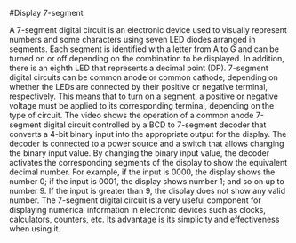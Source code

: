 #Display 7-segment

A 7-segment digital circuit is an electronic device used to visually represent numbers and some characters using seven LED diodes arranged in segments. Each segment is identified with a letter from A to G and can be turned on or off depending on the combination to be displayed. In addition, there is an eighth LED that represents a decimal point (DP).
7-segment digital circuits can be common anode or common cathode, depending on whether the LEDs are connected by their positive or negative terminal, respectively. This means that to turn on a segment, a positive or negative voltage must be applied to its corresponding terminal, depending on the type of circuit.
The video shows the operation of a common anode 7-segment digital circuit controlled by a BCD to 7-segment decoder that converts a 4-bit binary input into the appropriate output for the display. The decoder is connected to a power source and a switch that allows changing the binary input value.
By changing the binary input value, the decoder activates the corresponding segments of the display to show the equivalent decimal number. For example, if the input is 0000, the display shows the number 0; if the input is 0001, the display shows number 1; and so on up to number 9. If the input is greater than 9, the display does not show any valid number.
The 7-segment digital circuit is a very useful component for displaying numerical information in electronic devices such as clocks, calculators, counters, etc. Its advantage is its simplicity and effectiveness when using it.
